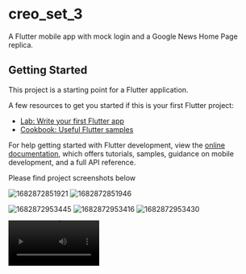 # creo_set_3

A Flutter mobile app with mock login and a Google News Home Page replica.

## Getting Started

This project is a starting point for a Flutter application.

A few resources to get you started if this is your first Flutter project:

- [Lab: Write your first Flutter app](https://docs.flutter.dev/get-started/codelab)
- [Cookbook: Useful Flutter samples](https://docs.flutter.dev/cookbook)

For help getting started with Flutter development, view the
[online documentation](https://docs.flutter.dev/), which offers tutorials,
samples, guidance on mobile development, and a full API reference.

Please find project screenshots below


![1682872851921](https://user-images.githubusercontent.com/121536626/235365264-3ab6ce7c-c424-4151-9811-19165e424426.jpg)
![1682872851946](https://user-images.githubusercontent.com/121536626/235365266-7ab5b090-9561-4858-9b04-70f5139582ac.jpg)


![1682872953445](https://user-images.githubusercontent.com/121536626/235365419-c49b0797-3454-4298-9a0f-32ddf5827562.jpg)
![1682872953416](https://user-images.githubusercontent.com/121536626/235365425-3680f360-f350-4e5c-94e7-50311edda990.jpg)
![1682872953430](https://user-images.githubusercontent.com/121536626/235365429-531e1814-37a7-463f-99d2-0cb52349d35a.jpg)

<video src='https://drive.google.com/file/d/1yIh562j-qR4J_XjaHXTY9jl_QfAsjpdx/view' width=180/>
